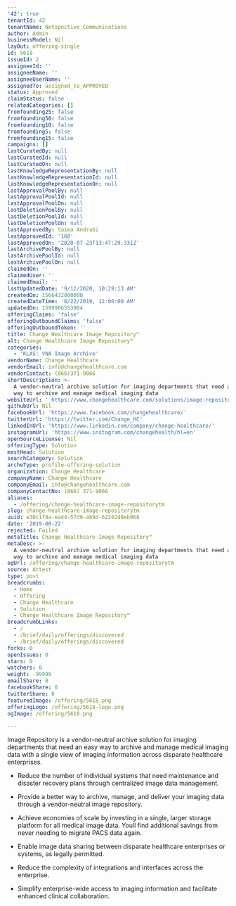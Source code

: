 ```yaml
---
'42': true
tenantId: 42
tenantName: Netspective Communications
author: Admin
businessModel: Nil
layOut: offering-single
id: 5618
issueId: 2
assigneeId: ''
assigneeName: ''
assigneeUserName: ''
assignedTo: assigned_to_APPROVED
status: Approved
claimStatus: false
relatedCategories: []
fromfounding25: false
fromfounding50: false
fromfounding10: false
fromfounding5: false
fromfounding15: false
campaigns: []
lastCuratedBy: null
lastCuratedId: null
lastCuratedOn: null
lastKnowledgeRepresentationBy: null
lastKnowledgeRepresentationId: null
lastKnowledgeRepresentationOn: null
lastApprovalPoolBy: null
lastApprovalPoolId: null
lastApprovalPoolOn: null
lastDeletionPoolBy: null
lastDeletionPoolId: null
lastDeletionPoolOn: null
lastApprovedBy: Saima Andrabi
lastApprovedId: '168'
lastApprovedOn: '2020-07-23T13:47:29.331Z'
lastArchivePoolBy: null
lastArchivePoolId: null
lastArchivePoolOn: null
claimedOn: ''
claimedUser: ''
claimedEmail: ''
lastUpdatedDate: '9/12/2020, 10:29:13 AM'
createdOn: 1566432000000
createdDateTime: '8/22/2019, 12:00:00 AM'
updatedOn: 1599906553904
offeringClaims: 'false'
offeringOutboundClaims: 'false'
offeringOutboundToken: ''
title: Change Healthcare Image Repository™
alt: Change Healthcare Image Repository™
categories:
  - 'KLAS: VNA Image Archive'
vendorName: Change Healthcare
vendorEmail: info@changehealthcare.com
vendorContact: (866)371-9066
shortDescription: >-
  A vendor-neutral archive solution for imaging departments that need an easy
  way to archive and manage medical imaging data
websiteUrl: ' https://www.changehealthcare.com/solutions/image-repository'
githubUrl: Nil
facebookUrl: 'https://www.facebook.com/changehealthcare/'
twitterUrl: 'https://twitter.com/Change_HC'
linkedInUrl: 'https://www.linkedin.com/company/change-healthcare/'
instagramUrl: 'https://www.instagram.com/changehealth/hl=en'
openSourceLicense: Nil
offeringType: Solution
mastHead: Solution
searchCategory: Solution
archeType: profile-offering-solution
organization: Change Healthcare
companyName: Change Healthcare
companyEmail: info@changehealthcare.com
companyContactNo: (866) 371-9066
aliases:
  - /offering/change-healthcare-image-repositorytm
slug: change-healthcare-image-repositorytm
uuid: e30c1f8a-ea44-57d9-a69d-6224240eb068
date: '2019-08-22'
rejected: Failed
metaTitle: Change Healthcare Image Repository™
metaDesc: >-
  A vendor-neutral archive solution for imaging departments that need an easy
  way to archive and manage medical imaging data
ogUrl: /offering/change-healthcare-image-repositorytm
source: Attest
type: post
breadcrumbs:
  - Home
  - Offering
  - Change Healthcare
  - Solution
  - Change Healthcare Image Repository™
breadcrumbLinks:
  - /
  - /brief/daily/offerings/discovered
  - /brief/daily/offerings/discovered
forks: 0
openIssues: 0
stars: 0
watchers: 0
weight: -99999
emailShare: 0
facebookShare: 0
twitterShare: 0
featuredImage: /offering/5618.png
offeringLogo: /offering/5618-logo.png
ogImage: /offering/5618.png

---
```

Image Repository is a vendor-neutral archive solution for imaging departments that need an easy way to archive and manage medical imaging data with a single view of imaging information across disparate healthcare enterprises.

* Reduce the number of individual systems that need maintenance and disaster recovery plans through centralized image data management.

* Provide a better way to archive, manage, and deliver your imaging data through a vendor-neutral image repository.

* Achieve economies of scale by investing in a single, larger storage platform for all medical image data. Youll find additional savings from never needing to migrate PACS data again.

* Enable image data sharing between disparate healthcare enterprises or systems, as legally permitted.

* Reduce the complexity of integrations and interfaces across the enterprise.
* Simplify enterprise-wide access to imaging information and facilitate enhanced clinical collaboration.